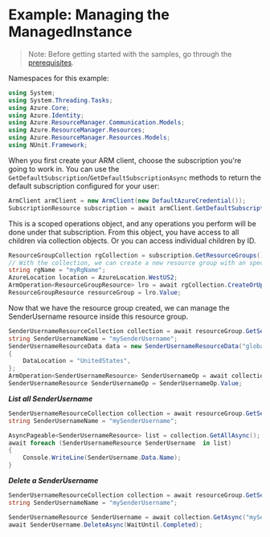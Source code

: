 # Example: Managing the ManagedInstance

>Note: Before getting started with the samples, go through the [prerequisites](https://github.com/Azure/azure-sdk-for-net/tree/main/sdk/resourcemanager/Azure.ResourceManager#prerequisites).

Namespaces for this example:
```C# Snippet:Manage_SenderUsername_Namespaces
using System;
using System.Threading.Tasks;
using Azure.Core;
using Azure.Identity;
using Azure.ResourceManager.Communication.Models;
using Azure.ResourceManager.Resources;
using Azure.ResourceManager.Resources.Models;
using NUnit.Framework;
```

When you first create your ARM client, choose the subscription you're going to work in. You can use the `GetDefaultSubscription`/`GetDefaultSubscriptionAsync` methods to return the default subscription configured for your user:

```C# Snippet:Readme_DefaultSubscription
ArmClient armClient = new ArmClient(new DefaultAzureCredential());
SubscriptionResource subscription = await armClient.GetDefaultSubscriptionAsync();
```

This is a scoped operations object, and any operations you perform will be done under that subscription. From this object, you have access to all children via collection objects. Or you can access individual children by ID.

```C# Snippet:Readme_GetResourceGroupCollection
ResourceGroupCollection rgCollection = subscription.GetResourceGroups();
// With the collection, we can create a new resource group with an specific name
string rgName = "myRgName";
AzureLocation location = AzureLocation.WestUS2;
ArmOperation<ResourceGroupResource> lro = await rgCollection.CreateOrUpdateAsync(WaitUntil.Completed, rgName, new ResourceGroupData(location));
ResourceGroupResource resourceGroup = lro.Value;
```

Now that we have the resource group created, we can manage the SenderUsername resource inside this resource group.

```C# Snippet:Managing_SenderUsername_CreateOrUpdateSenderUsername
SenderUsernameResourceCollection collection = await resourceGroup.GetSenderUsernameResourcesAsync();
string SenderUsernameName = "mySenderUsername";
SenderUsernameResourceData data = new SenderUsernameResourceData("global")
{
    DataLocation = "UnitedStates",
};
ArmOperation<SenderUsernameResource> SenderUsernameOp = await collection.CreateOrUpdateAsync(WaitUntil.Completed, SenderUsernameName, data);
SenderUsernameResource SenderUsernameOp = SenderUsernameOp.Value;
```

***List all SenderUsername***

```C# Snippet:Managing_SenderUsername_ListAllSenderUsername
SenderUsernameResourceCollection collection = await resourceGroup.GetSenderUsernameResourcesAsync();
string SenderUsernameName = "mySenderUsername";

AsyncPageable<SenderUsernameResource> list = collection.GetAllAsync();
await foreach (SenderUsernameResource SenderUsername  in list)
{
    Console.WriteLine(SenderUsername.Data.Name);
}
```

***Delete a SenderUsername***

```C# Snippet:Managing_SenderUsername_DeleteAnApplicationDefinition
SenderUsernameResourceCollection collection = await resourceGroup.GetSenderUsernameResourcesAsync();
string SenderUsernameName = "mySenderUsername";

SenderUsernameResource SenderUsername = await collection.GetAsync("mySenderUsername");
await SenderUsername.DeleteAsync(WaitUntil.Completed);
```
